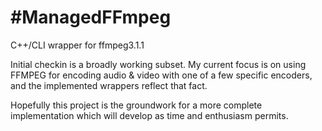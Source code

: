 #ManagedFFmpeg
==========

C++/CLI wrapper for ffmpeg3.1.1

Initial checkin is a broadly working subset. My current focus is on using FFMPEG for encoding
audio & video with one of a few specific encoders, and the implemented wrappers reflect that
fact.

Hopefully this project is the groundwork for a more complete implementation which will develop
as time and enthusiasm permits.